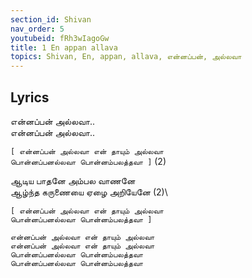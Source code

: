 ```yaml
---
section_id: Shivan
nav_order: 5
youtubeid: fRh3wIagoGw
title: 1 En appan allava
topics: Shivan, En, appan, allava, என்னப்பன், அல்லவா
---
```



## Lyrics
என்னப்பன் அல்லவா..\
என்னப்பன் அல்லவா..

`[ என்னப்பன் அல்லவா என் தாயும் அல்லவா`\
`பொன்னப்பனல்லவா பொன்னம்பலத்தவா ]` (2)

ஆடிய பாதனே அம்பல வாணனே\
ஆழ்ந்த கருணையை ஏழை அறியேனே (2)\ 

`[ என்னப்பன் அல்லவா என் தாயும் அல்லவா`\
`பொன்னப்பனல்லவா பொன்னம்பலத்தவா ]` 

`என்னப்பன் அல்லவா என் தாயும் அல்லவா`\
`என்னப்பன் அல்லவா என் தாயும் அல்லவா`\
`பொன்னப்பனல்லவா பொன்னம்பலத்தவா`\
`பொன்னப்பனல்லவா பொன்னம்பலத்தவா`


